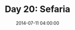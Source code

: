 ---
permalink: /jekyll/update/2014/07/11/day20
redirect_to: http://arounddh.elotroalex.com/jekyll/update/2014/07/11/day20
layout: post
title:  "Day 20: Sefaria"
date:   2014-07-11 04:00:00
categories: jekyll update
---